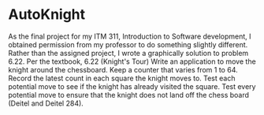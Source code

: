 AutoKnight
==========

As the final project for my ITM 311, Introduction to Software development, I obtained permission from my professor to do something slightly different. Rather than the assigned project, I wrote a graphically solution to problem 6.22. Per the textbook, 6.22 (Knight's Tour) Write an application to move the knight around the chessboard. Keep a counter that varies from 1 to 64. Record the latest count in each square the knight moves to. Test each potential move to see if the knight has already visited the square. Test every potential move to ensure that the knight does not land off the chess board (Deitel and Deitel 284). 